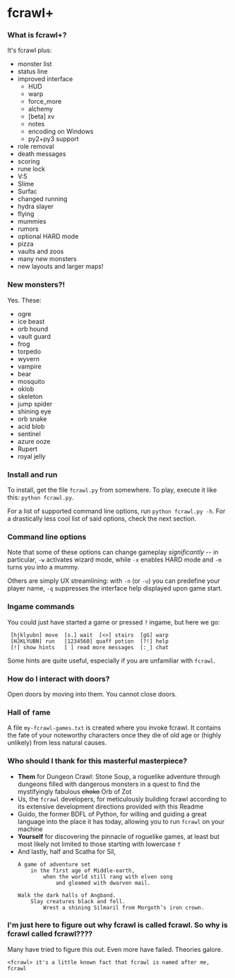 fcrawl+
=======

### What is fcrawl+?
It's fcrawl plus:

  - monster list
  - status line
  - improved interface 
    * HUD
    * warp
    * force_more
    * alchemy
    * [beta] xv
    * notes
    * encoding on Windows
    * py2+py3 support
  - role removal
  - death messages
  - scoring
  - rune lock
  - V:5
  - Slime
  - Surfac
  - changed running
  - hydra slayer
  - flying
  - mummies
  - rumors
  - optional HARD mode
  - pizza
  - vaults and zoos
  - many new monsters
  - new layouts and larger maps!

### New monsters?!
Yes. These:

  - ogre
  - ice beast
  - orb hound
  - vault guard
  - frog
  - torpedo
  - wyvern
  - vampire
  - bear
  - mosquito
  - oklob
  - skeleton
  - jump spider
  - shining eye
  - orb snake
  - acid blob
  - sentinel
  - azure ooze
  - Rupert
  - royal jelly

### Install and run
To install, get the file `fcrawl.py` from somewhere.
To play, execute it like this: `python fcrawl.py`.

For a list of supported command line options, run `python fcrawl.py -h`.
For a drastically less cool list of said options, check the next section.

### Command line options
Note that some of these options can change gameplay *significantly* --
in particular, `-w` activates wizard mode,
while `-x` enables HARD mode
and `-m` turns you into a mummy.

Others are simply UX streamlining:
with `-n` (or `-u`) you can predefine your player name,
`-q` suppresses the interface help displayed upon game start.

### Ingame commands
You could just have started a game or pressed `?` ingame, but here we go:
```
 [hjklyubn] move  [s.] wait  [<>] stairs  [gG] warp
 [HJKLYUBN] run   [1234560] quaff potion  [?!] help
 [!] show hints   [ ] read more messages  [:_] chat
```

Some hints are quite useful, especially if you are unfamiliar with `fcrawl`.

### How do I interact with doors?
Open doors by moving into them. You cannot close doors.

### Hall of `f`ame
A file `my-fcrawl-games.txt` is created where you invoke fcrawl.
It contains the fate of your noteworthy characters once they die of old age
or (highly unlikely) from less natural causes.

### Who should I thank for this masterful masterpiece?

- **Them** for Dungeon Crawl: Stone Soup, a roguelike adventure through
  dungeons filled with dangerous monsters in a quest to find the
  mystifyingly fabulous ~~choko~~ Orb of Zot
- Us, the `fcrawl` developers, for meticulously building fcrawl according
  to its extensive development directions provided with this Readme
- Guido, the former BDFL of Python, for willing and guiding a great language
  into the place it has today, allowing you to run `fcrawl` on your machine
- **Yourself** for discovering the pinnacle of roguelike games, at least
  but most likely not limited to those starting with lowercase `f`
- And lastly, half and Scatha for Sil, 
  ```
  A game of adventure set
      in the first age of Middle-earth,
          when the world still rang with elven song
              and gleamed with dwarven mail.
  
  Walk the dark halls of Angband.
      Slay creatures black and fell.
          Wrest a shining Silmaril from Morgoth’s iron crown.
   ```

### I'm just here to figure out why fcrawl is called fcrawl. So why is fcrawl called fcrawl????
Many have tried to figure this out. Even more have failed. Theories galore.

```
<fcrawl> it's a little known fact that fcrawl is named after me, fcrawl
```

